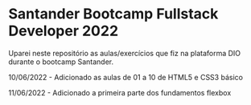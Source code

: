 # Santander Bootcamp Fullstack Developer 2022

Uparei neste repositório as aulas/exercícios que fiz na plataforma DIO durante o bootcamp Santander.

10/06/2022 - Adicionado as aulas de 01 a 10 de HTML5 e CSS3 básico

11/06/2022 - Adicionado a primeira parte dos fundamentos flexbox
